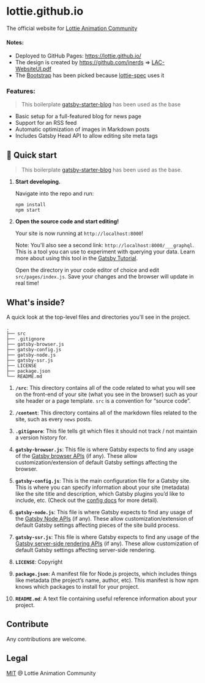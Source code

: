 # lottie.github.io

The official website for [Lottie Animation Community][lac]

#### Notes:

- Deployed to GitHub Pages: https://lottie.github.io/
- The design is created by https://github.com/inerds => [LAC-WebsiteUI.pdf](https://github.com/lottie/lottie.github.io/files/14061183/LAC-WebsiteUI.pdf)
- The [Bootstrap](https://getbootstrap.com/) has been picked because [lottie-spec][] uses it

### Features:

> This boilerplate [gatsby-starter-blog](https://www.gatsbyjs.com/starters/gatsbyjs/gatsby-starter-blog/) has been used as the base

- Basic setup for a full-featured blog for news page
- Support for an RSS feed
- Automatic optimization of images in Markdown posts
- Includes Gatsby Head API to allow editing site meta tags

## 🚀 Quick start

> This boilerplate [gatsby-starter-blog](https://www.gatsbyjs.com/starters/gatsbyjs/gatsby-starter-blog/) has been used as the base.

1.  **Start developing.**

    Navigate into the repo and run:

    ```shell
    npm install
    npm start
    ```

1.  **Open the source code and start editing!**

    Your site is now running at `http://localhost:8000`!

    Note: You'll also see a second link: `http://localhost:8000/___graphql`. This is a tool you can use to experiment with querying your data. Learn more about using this tool in the [Gatsby Tutorial](https://www.gatsbyjs.com/docs/tutorial/getting-started/part-4/#use-graphiql-to-explore-the-data-layer-and-write-graphql-queries).

    Open the directory in your code editor of choice and edit `src/pages/index.js`. Save your changes and the browser will update in real time!

## What's inside?

A quick look at the top-level files and directories you'll see in the project.

    .
    ├── src
    ├── .gitignore
    ├── gatsby-browser.js
    ├── gatsby-config.js
    ├── gatsby-node.js
    ├── gatsby-ssr.js
    ├── LICENSE
    ├── package.json
    └── README.md

1.  **`/src`**: This directory contains all of the code related to what you will see on the front-end of your site (what you see in the browser) such as your site header or a page template. `src` is a convention for “source code”.

1.  **`/content`**: This directory contains all of the markdown files related to the site, such as every `news` posts.

1.  **`.gitignore`**: This file tells git which files it should not track / not maintain a version history for.

1.  **`gatsby-browser.js`**: This file is where Gatsby expects to find any usage of the [Gatsby browser APIs](https://www.gatsbyjs.com/docs/reference/config-files/gatsby-browser/) (if any). These allow customization/extension of default Gatsby settings affecting the browser.

1.  **`gatsby-config.js`**: This is the main configuration file for a Gatsby site. This is where you can specify information about your site (metadata) like the site title and description, which Gatsby plugins you’d like to include, etc. (Check out the [config docs](https://www.gatsbyjs.com/docs/reference/config-files/gatsby-config/) for more detail).

1.  **`gatsby-node.js`**: This file is where Gatsby expects to find any usage of the [Gatsby Node APIs](https://www.gatsbyjs.com/docs/reference/config-files/gatsby-node/) (if any). These allow customization/extension of default Gatsby settings affecting pieces of the site build process.

1.  **`gatsby-ssr.js`**: This file is where Gatsby expects to find any usage of the [Gatsby server-side rendering APIs](https://www.gatsbyjs.com/docs/reference/config-files/gatsby-ssr/) (if any). These allow customization of default Gatsby settings affecting server-side rendering.

1.  **`LICENSE`**: Copyright

1.  **`package.json`**: A manifest file for Node.js projects, which includes things like metadata (the project’s name, author, etc). This manifest is how npm knows which packages to install for your project.

1.  **`README.md`**: A text file containing useful reference information about your project.

## Contribute

Any contributions are welcome.

## Legal

[MIT](license) @ Lottie Animation Community

[lac]: https://github.com/lottie
[lottie-spec]: https://github.com/lottie/lottie-spec
